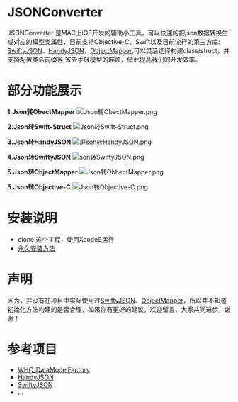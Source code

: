 JSONConverter
==========
JSONConverter 是MAC上iOS开发的辅助小工具，可以快速的把json数据转换生成对应的模型类属性，目前支持Objective-C、Swift以及目前流行的第三方库: [SwiftyJSON](https://github.com/SwiftyJSON/SwiftyJSON)、[HandyJSON](https://github.com/alibaba/HandyJSON)，[ObjectMapper](https://github.com/Hearst-DD/ObjectMapper),可以灵活选择构建class/struct，并支持配置类名前缀等,省去手敲模型的麻烦，借此提高我们的开发效率。

部分功能展示
========================
**1.Json转ObectMapper**
![Json转ObectMapper.png](http://upload-images.jianshu.io/upload_images/2240549-9df1e76d252546be.png?imageMogr2/auto-orient/strip%7CimageView2/2/w/1240)

**2.Json转Swift-Struct**
 ![Json转Swift-Struct.png](http://upload-images.jianshu.io/upload_images/2240549-13e2e83e7eabd753.png?imageMogr2/auto-orient/strip%7CimageView2/2/w/1240)

**3.Json转HandyJSON**
![屏son转HandyJSON.png](http://upload-images.jianshu.io/upload_images/2240549-d8564eba7047be4f.png?imageMogr2/auto-orient/strip%7CimageView2/2/w/1240)

**4.Json转SwiftyJSON**
![son转SwiftyJSON.png](http://upload-images.jianshu.io/upload_images/2240549-52593f6afa9bcb04.png?imageMogr2/auto-orient/strip%7CimageView2/2/w/1240)

**5.Json转ObjectMapper**
![Json转ObhectMapper.png](http://upload-images.jianshu.io/upload_images/2240549-f94dbef231b7dd63.png?imageMogr2/auto-orient/strip%7CimageView2/2/w/1240)

**5.Json转Objective-C**
![Json转Objective-C.png](http://upload-images.jianshu.io/upload_images/2240549-1607a6f5d8d845d9.png?imageMogr2/auto-orient/strip%7CimageView2/2/w/1240)

安装说明
========================
* clone 这个工程，使用Xcode9运行
* [永久安装方法](https://www.jianshu.com/p/bbbef32e7726)

声明
========================
因为，并没有在项目中实际使用过[SwiftyJSON](https://github.com/SwiftyJSON/SwiftyJSON)、[ObjectMapper](https://github.com/Hearst-DD/ObjectMapper)，所以并不知道初始化方法构建的是否合理，如果你有更好的建议，欢迎留言，大家共同进步，谢谢！


参考项目
========================
* [WHC_DataModelFactory](https://github.com/netyouli/WHC_DataModelFactory)
* [HandyJSON](https://github.com/alibaba/HandyJSON)
* [SwiftyJSON](https://github.com/SwiftyJSON/SwiftyJSON)
* ...
